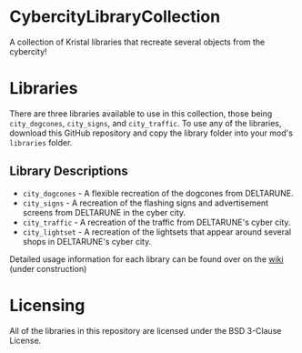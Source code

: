 # CybercityLibraryCollection
 A collection of Kristal libraries that recreate several objects from the cybercity!

# Libraries
 There are three libraries available to use in this collection, those being `city_dogcones`, `city_signs`, and `city_traffic`.
 To use any of the libraries, download this GitHub repository and copy the library folder into your mod's `libraries` folder.
 
 ## Library Descriptions
 - `city_dogcones` - A flexible recreation of the dogcones from DELTARUNE.
 - `city_signs` - A recreation of the flashing signs and advertisement screens from DELTARUNE in the cyber city.
 - `city_traffic` - A recreation of the traffic from DELTARUNE's cyber city.
 - `city_lightset` - A recreation of the lightsets that appear around several shops in DELTARUNE's cyber city.

 Detailed usage information for each library can be found over on the [wiki](https://github.com/MrOinky/CybercityLibraryCollection/wiki) (under construction)

# Licensing
 All of the libraries in this repository are licensed under the BSD 3-Clause License.
